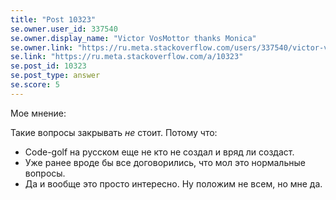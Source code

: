 ```yaml
---
title: "Post 10323"
se.owner.user_id: 337540
se.owner.display_name: "Victor VosMottor thanks Monica"
se.owner.link: "https://ru.meta.stackoverflow.com/users/337540/victor-vosmottor-thanks-monica"
se.link: "https://ru.meta.stackoverflow.com/a/10323"
se.post_id: 10323
se.post_type: answer
se.score: 5
---
```

<p>Мое мнение:</p>

<p>Такие вопросы закрывать <em>не</em> стоит. Потому что:</p>

<ul>
<li>Code-golf на русском еще не кто не создал и вряд ли создаст.</li>
<li>Уже ранее вроде бы все договорились, что мол это нормальные вопросы.</li>
<li>Да и вообще это просто интересно. Ну положим не всем, но мне да.</li>
</ul>
